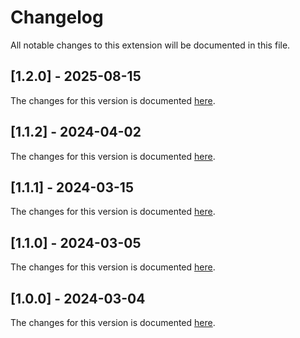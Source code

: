 # Changelog

All notable changes to this extension will be documented in this file.

## [1.2.0] - 2025-08-15

The changes for this version is documented [here](https://github.com/dentolos19/wiki-editor/releases/tag/v1.2.0).

## [1.1.2] - 2024-04-02

The changes for this version is documented [here](https://github.com/dentolos19/wiki-editor/releases/tag/v1.1.2).

## [1.1.1] - 2024-03-15

The changes for this version is documented [here](https://github.com/dentolos19/wiki-editor/releases/tag/v1.1.1).

## [1.1.0] - 2024-03-05

The changes for this version is documented [here](https://github.com/dentolos19/wiki-editor/releases/tag/v1.1.0).

## [1.0.0] - 2024-03-04

The changes for this version is documented [here](https://github.com/dentolos19/wiki-editor/releases/tag/v1.0.0).